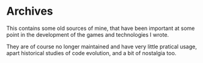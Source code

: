 # Archives

This contains some old sources of mine, that have been important at some point in the development of the games and technologies I wrote. 

They are of course no longer maintained and have very little pratical usage, apart historical studies of code evolution, and a bit of nostalgia too.
